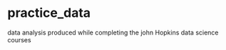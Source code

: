 practice_data
=============

data analysis produced while completing the john Hopkins data science courses
